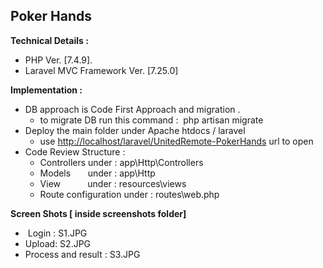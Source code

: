 <html>
<head>
	<title></title>
</head>
<body>
<h2>Poker Hands</h2>

<p><strong>Technical Details :</strong></p>

<ul>
	<li>PHP Ver. [7.4.9].</li>
	<li>Laravel MVC Framework Ver. [7.25.0]&nbsp;</li>
</ul>

<p><strong>Implementation :</strong></p>

<ul>
	<li>DB approach is Code First Approach and migration .
	<ul>
		<li>to migrate DB run this command&nbsp;:&nbsp; php artisan migrate</li>
	</ul>
	</li>
	<li>Deploy the main folder under Apache htdocs / laravel
	<ul>
		<li>use&nbsp;<a href="http://localhost/laravel/UnitedRemote-PokerHands">http://localhost/laravel/UnitedRemote-PokerHands</a>&nbsp;url to open</li>
	</ul>
	</li>
	<li>Code Review Structure :
	<ul>
		<li>Controllers under : app\Http\Controllers</li>
		<li>Models&nbsp; &nbsp; &nbsp; &nbsp;under :&nbsp;app\Http</li>
		<li>View&nbsp; &nbsp; &nbsp; &nbsp; &nbsp; &nbsp;under : resources\views</li>
		<li>Route configuration under : routes\web.php</li>
	</ul>
	</li>
</ul>

<p><strong>Screen Shots [ inside screenshots folder]</strong></p>

<ul>
	<li>&nbsp;Login : S1.JPG</li>
	<li>Upload: S2.JPG</li>
	<li>Process and result : S3.JPG</li>
</ul>
</body>
</html>
